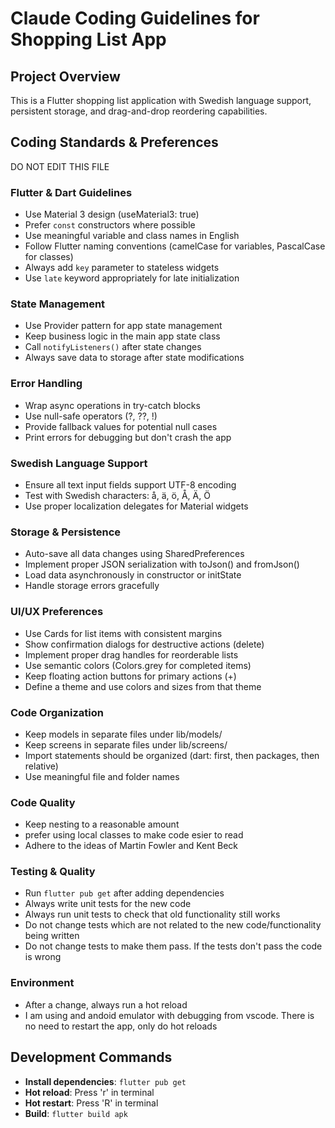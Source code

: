 # Claude Coding Guidelines for Shopping List App

## Project Overview
This is a Flutter shopping list application with Swedish language support, persistent storage, and drag-and-drop reordering capabilities.

## Coding Standards & Preferences

DO NOT EDIT THIS FILE

### Flutter & Dart Guidelines
- Use Material 3 design (useMaterial3: true)
- Prefer `const` constructors where possible
- Use meaningful variable and class names in English
- Follow Flutter naming conventions (camelCase for variables, PascalCase for classes)
- Always add `key` parameter to stateless widgets
- Use `late` keyword appropriately for late initialization

### State Management
- Use Provider pattern for app state management
- Keep business logic in the main app state class
- Call `notifyListeners()` after state changes
- Always save data to storage after state modifications

### Error Handling
- Wrap async operations in try-catch blocks
- Use null-safe operators (?, ??, !)
- Provide fallback values for potential null cases
- Print errors for debugging but don't crash the app

### Swedish Language Support
- Ensure all text input fields support UTF-8 encoding
- Test with Swedish characters: å, ä, ö, Å, Ä, Ö
- Use proper localization delegates for Material widgets

### Storage & Persistence
- Auto-save all data changes using SharedPreferences
- Implement proper JSON serialization with toJson() and fromJson()
- Load data asynchronously in constructor or initState
- Handle storage errors gracefully

### UI/UX Preferences
- Use Cards for list items with consistent margins
- Show confirmation dialogs for destructive actions (delete)
- Implement proper drag handles for reorderable lists
- Use semantic colors (Colors.grey for completed items)
- Keep floating action buttons for primary actions (+)
- Define a theme and use colors and sizes from that theme

### Code Organization
- Keep models in separate files under lib/models/
- Keep screens in separate files under lib/screens/
- Import statements should be organized (dart: first, then packages, then relative)
- Use meaningful file and folder names

### Code Quality
- Keep nesting to a reasonable amount
- prefer using local classes to make code esier to read
- Adhere to the ideas of Martin Fowler and Kent Beck

### Testing & Quality
- Run `flutter pub get` after adding dependencies
- Always write unit tests for the new code
- Always run unit tests to check that old functionality still works
- Do not change tests which are not related to the new code/functionality being written
- Do not change tests to make them pass. If the tests don't pass the code is wrong

### Environment
- After a change, always run a hot reload
- I am using and andoid emulator with debugging from vscode. There is no need to restart the app, only do hot reloads

## Development Commands
- **Install dependencies**: `flutter pub get`
- **Hot reload**: Press 'r' in terminal
- **Hot restart**: Press 'R' in terminal
- **Build**: `flutter build apk`